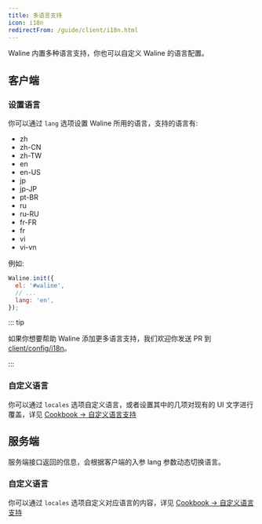 ```yaml
---
title: 多语言支持
icon: i18n
redirectFrom: /guide/client/i18n.html
---
```


Waline 内置多种语言支持，你也可以自定义 Waline 的语言配置。

<!-- more -->

## 客户端

### 设置语言

你可以通过 `lang` 选项设置 Waline 所用的语言，支持的语言有:

- zh
- zh-CN
- zh-TW
- en
- en-US
- jp
- jp-JP
- pt-BR
- ru
- ru-RU
- fr-FR
- fr
- vi
- vi-vn

例如:

```js
Waline.init({
  el: '#waline',
  // ...
  lang: 'en',
});
```

::: tip

如果你想要帮助 Waline 添加更多语言支持，我们欢迎你发送 PR 到 [client/config/i18n](https://github.com/walinejs/waline/tree/main/packages/client/src/config/i18n)。

:::

### 自定义语言

你可以通过 `locales` 选项自定义语言，或者设置其中的几项对现有的 UI 文字进行覆盖，详见 [Cookbook → 自定义语言支持](../../cookbook/customize/locale.md)

## 服务端

服务端接口返回的信息，会根据客户端的入参 lang 参数动态切换语言。

### 自定义语言

你可以通过 `locales` 选项自定义对应语言的内容，详见 [Cookbook → 自定义语言支持](../../cookbook/customize/locale.md)
